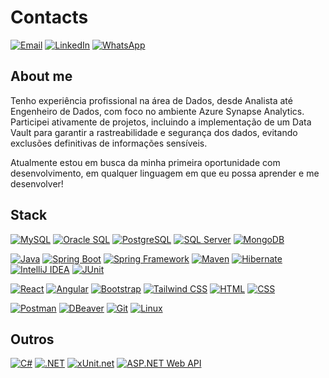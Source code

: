 # Contacts

[![Email](https://img.shields.io/badge/Email-isaac.graper%40gmail.com-8A2BE2?logo=gmail&logoColor=white&style=for-the-badge)](mailto:isaac.graper@gmail.com)
[![LinkedIn](https://img.shields.io/badge/LinkedIn-isaac--graper-8A2BE2?logo=linkedin&logoColor=white&style=for-the-badge)](https://www.linkedin.com/in/seu-perfil)
[![WhatsApp](https://img.shields.io/badge/WhatsApp-Chat-8A2BE2?logo=whatsapp&logoColor=white&style=for-the-badge)](https://wa.me/5547997754529)



## About me 

Tenho experiência profissional na área de Dados, desde Analista até Engenheiro de Dados, com foco no ambiente Azure Synapse Analytics. Participei ativamente de projetos, incluindo a implementação de um Data Vault para garantir a rastreabilidade e segurança dos dados, evitando exclusões definitivas de informações sensíveis.

Atualmente estou em busca da minha primeira oportunidade com desenvolvimento, em qualquer linguagem em que eu possa aprender e me desenvolver!



## Stack

[![MySQL](https://img.shields.io/badge/-MySQL-4479A1?logo=mysql&logoColor=white&logoWidth=30)](https://www.mysql.com/)
[![Oracle SQL](https://img.shields.io/badge/-Oracle_SQL-F80000?logo=oracle&logoColor=white&logoWidth=30)](https://www.oracle.com/database/)
[![PostgreSQL](https://img.shields.io/badge/-PostgreSQL-336791?logo=postgresql&logoColor=white&logoWidth=30)](https://www.postgresql.org/)
[![SQL Server](https://img.shields.io/badge/-SQL_Server-CC2927?logo=microsoft-sql-server&logoColor=white&logoWidth=30)](https://www.microsoft.com/en-us/sql-server)
[![MongoDB](https://img.shields.io/badge/-MongoDB-47A248?logo=mongodb&logoColor=white&logoWidth=30)](https://www.mongodb.com/)

[![Java](https://img.shields.io/badge/-Java-007396?logo=java&logoColor=white&logoWidth=30)](https://www.java.com/)
[![Spring Boot](https://img.shields.io/badge/-Spring_Boot-6DB33F?logo=spring&logoColor=white&logoWidth=30)](https://spring.io/projects/spring-boot)
[![Spring Framework](https://img.shields.io/badge/-Spring_Framework-6DB33F?logo=spring&logoColor=white&logoWidth=30)](https://spring.io/projects/spring-framework)
[![Maven](https://img.shields.io/badge/-Maven-C71A36?logo=apache-maven&logoColor=white&logoWidth=30)](https://maven.apache.org/)
[![Hibernate](https://img.shields.io/badge/-Hibernate-59666C?logo=hibernate&logoColor=white&logoWidth=30)](https://hibernate.org/)
[![IntelliJ IDEA](https://img.shields.io/badge/-IntelliJ_IDEA-000000?logo=intellij-idea&logoColor=white&logoWidth=30)](https://www.jetbrains.com/idea/)
[![JUnit](https://img.shields.io/badge/-JUnit-25A162?logo=junit5&logoColor=white&logoWidth=30)](https://junit.org/junit5/)

[![React](https://img.shields.io/badge/-React-61DAFB?logo=react&logoColor=white&logoWidth=30)](https://reactjs.org/)
[![Angular](https://img.shields.io/badge/-Angular-DD0031?logo=angular&logoColor=white&logoWidth=30)](https://angular.io/)
[![Bootstrap](https://img.shields.io/badge/-Bootstrap-7952B3?logo=bootstrap&logoColor=white&logoWidth=30)](https://getbootstrap.com/)
[![Tailwind CSS](https://img.shields.io/badge/-Tailwind_CSS-38B2AC?logo=tailwind-css&logoColor=white&logoWidth=30)](https://tailwindcss.com/)
[![HTML](https://img.shields.io/badge/-HTML-E34F26?logo=html5&logoColor=white&logoWidth=30)](https://developer.mozilla.org/en-US/docs/Web/HTML)
[![CSS](https://img.shields.io/badge/-CSS-1572B6?logo=css3&logoColor=white&logoWidth=30)](https://developer.mozilla.org/en-US/docs/Web/CSS)

[![Postman](https://img.shields.io/badge/-Postman-FF6C37?logo=postman&logoColor=white&logoWidth=30)](https://www.postman.com/)
[![DBeaver](https://img.shields.io/badge/-DBeaver-333333?logo=dbeaver&logoColor=white&logoWidth=30)](https://dbeaver.io/)
[![Git](https://img.shields.io/badge/-Git-F05032?logo=git&logoColor=white&logoWidth=30)](https://git-scm.com/)
[![Linux](https://img.shields.io/badge/-Linux-FCC624?logo=linux&logoColor=white&logoWidth=30)](https://www.linux.org/)

## Outros

[![C#](https://img.shields.io/badge/-C%23-239120?logo=c-sharp&logoColor=white&logoWidth=30)](https://docs.microsoft.com/en-us/dotnet/csharp/)
[![.NET](https://img.shields.io/badge/-.NET-512BD4?logo=.net&logoColor=white&logoWidth=30)](https://dotnet.microsoft.com/)
[![xUnit.net](https://img.shields.io/badge/-xUnit.net-512BD4?logo=xunit&logoColor=white&logoWidth=30)](https://xunit.net/)
[![ASP.NET Web API](https://img.shields.io/badge/-ASP.NET_Web_API-512BD4?logo=.net&logoColor=white&logoWidth=30)](https://dotnet.microsoft.com/apps/aspnet/apis)

